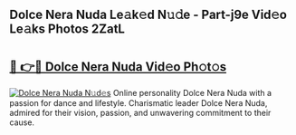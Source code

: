 ## Dolce Nera Nuda Le𝚊k𝚎d N𝚞𝚍e - Part-j9e Vid𝚎o Le𝚊ks Photos 2ZatL

# <h2><a href="http://fbfmm0.evod.top/?m=Dolce+Nera+Nuda">🔗 👉🔴 Dolce Nera Nuda Vid𝚎o Ph𝚘t𝚘s</a></h2>

[![Dolce Nera Nuda N𝚞d𝚎s](https://i.imgur.com/8V9OHl7.gif)](http://fbfmm0.evod.top/?m=Dolce+Nera+Nuda)
Online personality Dolce Nera Nuda with a passion for dance and lifestyle. Charismatic leader Dolce Nera Nuda, admired for their vision, passion, and unwavering commitment to their cause. 
